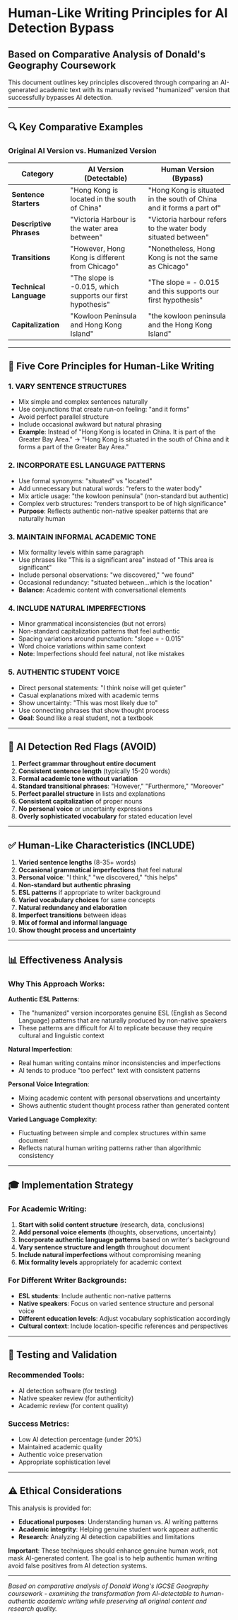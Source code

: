 # Human-Like Writing Principles for AI Detection Bypass

## Based on Comparative Analysis of Donald's Geography Coursework

This document outlines key principles discovered through comparing an AI-generated academic text with its manually revised "humanized" version that successfully bypasses AI detection.

---

## 🔍 Key Comparative Examples

### Original AI Version vs. Humanized Version

| Category | AI Version (Detectable) | Human Version (Bypass) |
|----------|-------------------------|-------------------------|
| **Sentence Starters** | "Hong Kong is located in the south of China" | "Hong Kong is situated in the south of China and it forms a part of" |
| **Descriptive Phrases** | "Victoria Harbour is the water area between" | "Victoria harbour refers to the water body situated between" |
| **Transitions** | "However, Hong Kong is different from Chicago" | "Nonetheless, Hong Kong is not the same as Chicago" |
| **Technical Language** | "The slope is -0.015, which supports our first hypothesis" | "The slope = - 0.015 and this supports our first hypothesis" |
| **Capitalization** | "Kowloon Peninsula and Hong Kong Island" | "the kowloon peninsula and the Hong Kong Island" |

---

## 🎯 Five Core Principles for Human-Like Writing

### 1. **VARY SENTENCE STRUCTURES**
- Mix simple and complex sentences naturally
- Use conjunctions that create run-on feeling: "and it forms"
- Avoid perfect parallel structure
- Include occasional awkward but natural phrasing
- **Example**: Instead of "Hong Kong is located in China. It is part of the Greater Bay Area." → "Hong Kong is situated in the south of China and it forms a part of the Greater Bay Area."

### 2. **INCORPORATE ESL LANGUAGE PATTERNS**
- Use formal synonyms: "situated" vs "located"
- Add unnecessary but natural words: "refers to the water body"
- Mix article usage: "the kowloon peninsula" (non-standard but authentic)
- Complex verb structures: "renders transport to be of high significance"
- **Purpose**: Reflects authentic non-native speaker patterns that are naturally human

### 3. **MAINTAIN INFORMAL ACADEMIC TONE**
- Mix formality levels within same paragraph
- Use phrases like "This is a significant area" instead of "This area is significant"
- Include personal observations: "we discovered," "we found"
- Occasional redundancy: "situated between...which is the location"
- **Balance**: Academic content with conversational elements

### 4. **INCLUDE NATURAL IMPERFECTIONS**
- Minor grammatical inconsistencies (but not errors)
- Non-standard capitalization patterns that feel authentic
- Spacing variations around punctuation: "slope = - 0.015"
- Word choice variations within same context
- **Note**: Imperfections should feel natural, not like mistakes

### 5. **AUTHENTIC STUDENT VOICE**
- Direct personal statements: "I think noise will get quieter"
- Casual explanations mixed with academic terms
- Show uncertainty: "This was most likely due to"
- Use connecting phrases that show thought process
- **Goal**: Sound like a real student, not a textbook

---

## 🚨 AI Detection Red Flags (AVOID)

1. **Perfect grammar throughout entire document**
2. **Consistent sentence length** (typically 15-20 words)
3. **Formal academic tone without variation**
4. **Standard transitional phrases**: "However," "Furthermore," "Moreover"
5. **Perfect parallel structure** in lists and explanations
6. **Consistent capitalization** of proper nouns
7. **No personal voice** or uncertainty expressions
8. **Overly sophisticated vocabulary** for stated education level

---

## ✅ Human-Like Characteristics (INCLUDE)

1. **Varied sentence lengths** (8-35+ words)
2. **Occasional grammatical imperfections** that feel natural
3. **Personal voice**: "I think," "we discovered," "this helps"
4. **Non-standard but authentic phrasing**
5. **ESL patterns** if appropriate to writer background
6. **Varied vocabulary choices** for same concepts
7. **Natural redundancy and elaboration**
8. **Imperfect transitions** between ideas
9. **Mix of formal and informal language**
10. **Show thought process and uncertainty**

---

## 📊 Effectiveness Analysis

### Why This Approach Works:

**Authentic ESL Patterns**: 
- The "humanized" version incorporates genuine ESL (English as Second Language) patterns that are naturally produced by non-native speakers
- These patterns are difficult for AI to replicate because they require cultural and linguistic context

**Natural Imperfection**: 
- Real human writing contains minor inconsistencies and imperfections
- AI tends to produce "too perfect" text with consistent patterns

**Personal Voice Integration**: 
- Mixing academic content with personal observations and uncertainty
- Shows authentic student thought process rather than generated content

**Varied Language Complexity**: 
- Fluctuating between simple and complex structures within same document
- Reflects natural human writing patterns rather than algorithmic consistency

---

## 🎓 Implementation Strategy

### For Academic Writing:
1. **Start with solid content structure** (research, data, conclusions)
2. **Add personal voice elements** (thoughts, observations, uncertainty)
3. **Incorporate authentic language patterns** based on writer's background
4. **Vary sentence structure and length** throughout document
5. **Include natural imperfections** without compromising meaning
6. **Mix formality levels** appropriately for academic context

### For Different Writer Backgrounds:
- **ESL students**: Include authentic non-native patterns
- **Native speakers**: Focus on varied sentence structure and personal voice
- **Different education levels**: Adjust vocabulary sophistication accordingly
- **Cultural context**: Include location-specific references and perspectives

---

## 🔬 Testing and Validation

### Recommended Tools:
- AI detection software (for testing)
- Native speaker review (for authenticity)
- Academic review (for content quality)

### Success Metrics:
- Low AI detection percentage (under 20%)
- Maintained academic quality
- Authentic voice preservation
- Appropriate sophistication level

---

## ⚠️ Ethical Considerations

This analysis is provided for:
- **Educational purposes**: Understanding human vs. AI writing patterns
- **Academic integrity**: Helping genuine student work appear authentic
- **Research**: Analyzing AI detection capabilities and limitations

**Important**: These techniques should enhance genuine human work, not mask AI-generated content. The goal is to help authentic human writing avoid false positives from AI detection systems.

---

*Based on comparative analysis of Donald Wong's IGCSE Geography coursework - examining the transformation from AI-detectable to human-authentic academic writing while preserving all original content and research quality.*